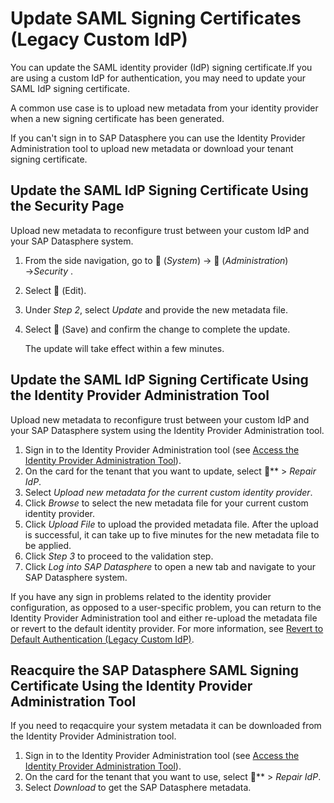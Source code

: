 <!-- loioba968db845ed4076b5e6a1ff5a93370f -->

<link rel="stylesheet" type="text/css" href="../css/sap-icons.css"/>

# Update SAML Signing Certificates \(Legacy Custom IdP\)

You can update the SAML identity provider \(IdP\) signing certificate.If you are using a custom IdP for authentication, you may need to update your SAML IdP signing certificate.



A common use case is to upload new metadata from your identity provider when a new signing certificate has been generated.

If you can't sign in to SAP Datasphere you can use the Identity Provider Administration tool to upload new metadata or download your tenant signing certificate.



<a name="loioba968db845ed4076b5e6a1ff5a93370f__section_j2v_qgj_tfc"/>

## Update the SAML IdP Signing Certificate Using the Security Page

Upload new metadata to reconfigure trust between your custom IdP and your SAP Datasphere system.

1.  From the side navigation, go to <span class="FPA-icons-V3"></span> \(*System*\) → <span class="FPA-icons-V3"></span> \(*Administration*\) →*Security* .
2.  Select <span class="FPA-icons-V3"></span> \(Edit\).
3.  Under *Step 2*, select *Update* and provide the new metadata file.
4.  Select <span class="FPA-icons-V3"></span> \(Save\) and confirm the change to complete the update.

    The update will take effect within a few minutes.




<a name="loioba968db845ed4076b5e6a1ff5a93370f__section_qcb_cjj_tfc"/>

## Update the SAML IdP Signing Certificate Using the Identity Provider Administration Tool

Upload new metadata to reconfigure trust between your custom IdP and your SAP Datasphere system using the Identity Provider Administration tool.

1.  Sign in to the Identity Provider Administration tool \(see [Access the Identity Provider Administration Tool](access-the-identity-provider-administration-tool-df15ed8.md)\).
2.  On the card for the tenant that you want to update, select <span class="FPA-icons-V3"></span>** \> *Repair IdP*.
3.  Select *Upload new metadata for the current custom identity provider*.
4.  Click *Browse* to select the new metadata file for your current custom identity provider.
5.  Click *Upload File* to upload the provided metadata file. After the upload is successful, it can take up to five minutes for the new metadata file to be applied.
6.  Click *Step 3* to proceed to the validation step.
7.  Click *Log into SAP Datasphere* to open a new tab and navigate to your SAP Datasphere system.

If you have any sign in problems related to the identity provider configuration, as opposed to a user-specific problem, you can return to the Identity Provider Administration tool and either re-upload the metadata file or revert to the default identity provider. For more information, see [Revert to Default Authentication \(Legacy Custom IdP\)](revert-to-default-authentication-legacy-custom-idp-8c37db7.md).



<a name="loioba968db845ed4076b5e6a1ff5a93370f__section_pw5_sjj_tfc"/>

## Reacquire the SAP Datasphere SAML Signing Certificate Using the Identity Provider Administration Tool

If you need to reqacquire your system metadata it can be downloaded from the Identity Provider Administration tool.

1.  Sign in to the Identity Provider Administration tool \(see [Access the Identity Provider Administration Tool](access-the-identity-provider-administration-tool-df15ed8.md)\).
2.  On the card for the tenant that you want to use, select <span class="FPA-icons-V3"></span>** \> *Repair IdP*.
3.  Select *Download* to get the SAP Datasphere metadata.

